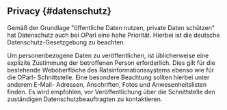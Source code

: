 ## Privacy {#datenschutz}

Gemäß der Grundlage "öffentliche Daten nutzen, private Daten schützen" hat
Datenschutz auch bei OParl eine hohe Priorität. Hierbei ist die deutsche
Datenschutz-Gesetzgebung zu beachten.

Um personenbezogene Daten zu veröffentlichen, ist üblicherweise eine explizite
Zustimmung der betroffenen Person erforderlich. Dies gilt für die bestehende
Weboberfläche des Ratsinformationssystems ebenso wie für die OParl-
Schnittstelle. Eine besondere Beachtung sollten hierbei unter anderem E-Mail-
Adressen, Anschriften, Fotos und Anwesenheitslisten finden. Es wird
empfohlen, vor Veröffentlichung über die Schnittstelle den zuständigen
Datenschutzbeauftragten zu kontaktieren.
